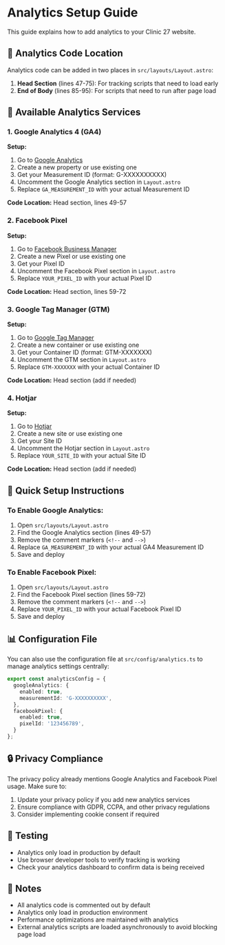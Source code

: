 # Analytics Setup Guide

This guide explains how to add analytics to your Clinic 27 website.

## 📍 Analytics Code Location

Analytics code can be added in two places in `src/layouts/Layout.astro`:

1. **Head Section** (lines 47-75): For tracking scripts that need to load early
2. **End of Body** (lines 85-95): For scripts that need to run after page load

## 🔧 Available Analytics Services

### 1. Google Analytics 4 (GA4)

**Setup:**
1. Go to [Google Analytics](https://analytics.google.com/)
2. Create a new property or use existing one
3. Get your Measurement ID (format: G-XXXXXXXXXX)
4. Uncomment the Google Analytics section in `Layout.astro`
5. Replace `GA_MEASUREMENT_ID` with your actual Measurement ID

**Code Location:** Head section, lines 49-57

### 2. Facebook Pixel

**Setup:**
1. Go to [Facebook Business Manager](https://business.facebook.com/)
2. Create a new Pixel or use existing one
3. Get your Pixel ID
4. Uncomment the Facebook Pixel section in `Layout.astro`
5. Replace `YOUR_PIXEL_ID` with your actual Pixel ID

**Code Location:** Head section, lines 59-72

### 3. Google Tag Manager (GTM)

**Setup:**
1. Go to [Google Tag Manager](https://tagmanager.google.com/)
2. Create a new container or use existing one
3. Get your Container ID (format: GTM-XXXXXXX)
4. Uncomment the GTM section in `Layout.astro`
5. Replace `GTM-XXXXXXX` with your actual Container ID

**Code Location:** Head section (add if needed)

### 4. Hotjar

**Setup:**
1. Go to [Hotjar](https://www.hotjar.com/)
2. Create a new site or use existing one
3. Get your Site ID
4. Uncomment the Hotjar section in `Layout.astro`
5. Replace `YOUR_SITE_ID` with your actual Site ID

**Code Location:** Head section (add if needed)

## 🚀 Quick Setup Instructions

### To Enable Google Analytics:

1. Open `src/layouts/Layout.astro`
2. Find the Google Analytics section (lines 49-57)
3. Remove the comment markers (`<!--` and `-->`)
4. Replace `GA_MEASUREMENT_ID` with your actual GA4 Measurement ID
5. Save and deploy

### To Enable Facebook Pixel:

1. Open `src/layouts/Layout.astro`
2. Find the Facebook Pixel section (lines 59-72)
3. Remove the comment markers (`<!--` and `-->`)
4. Replace `YOUR_PIXEL_ID` with your actual Facebook Pixel ID
5. Save and deploy

## 📊 Configuration File

You can also use the configuration file at `src/config/analytics.ts` to manage analytics settings centrally:

```typescript
export const analyticsConfig = {
  googleAnalytics: {
    enabled: true,
    measurementId: 'G-XXXXXXXXXX',
  },
  facebookPixel: {
    enabled: true,
    pixelId: '123456789',
  }
};
```

## 🔒 Privacy Compliance

The privacy policy already mentions Google Analytics and Facebook Pixel usage. Make sure to:

1. Update your privacy policy if you add new analytics services
2. Ensure compliance with GDPR, CCPA, and other privacy regulations
3. Consider implementing cookie consent if required

## 🧪 Testing

- Analytics only load in production by default
- Use browser developer tools to verify tracking is working
- Check your analytics dashboard to confirm data is being received

## 📝 Notes

- All analytics code is commented out by default
- Analytics only load in production environment
- Performance optimizations are maintained with analytics
- External analytics scripts are loaded asynchronously to avoid blocking page load 
